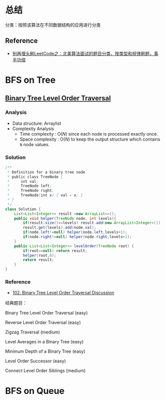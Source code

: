 # 总结

分类：按照该算法在不同数据结构的应用进行分类

## Reference

- [别再埋头刷LeetCode之：北美算法面试的题目分类，按类型和规律刷题，事半功倍](https://zhuanlan.zhihu.com/p/89392459)

# BFS on Tree

## [Binary Tree Level Order Traversal]()

### Analysis

- Data structure: Arraylist
- Complexity Analysis
  - Time complexity : O(*N*) since each node is processed exactly once.
  - Space complexity : O(*N*) to keep the output structure which contains `N` node values.

### Solution

```java
/**
 * Definition for a binary tree node.
 * public class TreeNode {
 *     int val;
 *     TreeNode left;
 *     TreeNode right;
 *     TreeNode(int x) { val = x; }
 * }
 */
class Solution {
    List<List<Integer>> result =new ArrayList<>();
    public void helper(TreeNode node, int levels){
        if(result.size()==levels) result.add(new ArrayList<Integer>());
        result.get(levels).add(node.val);
        if(node.left!=null) helper(node.left,levels+1);
        if(node.right!=null) helper(node.right,levels+1);
    }
    public List<List<Integer>> levelOrder(TreeNode root) {
        if(root==null) return result;
        helper(root,0);
        return result;
    }
}
```

### Reference

- [102. Binary Tree Level Order Traversal Discussion](https://leetcode.com/articles/binary-tree-level-order-traversal/)

经典题目：

Binary Tree Level Order Traversal (easy)

Reverse Level Order Traversal (easy)

Zigzag Traversal (medium)

Level Averages in a Binary Tree (easy)

Minimum Depth of a Binary Tree (easy)

Level Order Successor (easy)

Connect Level Order Siblings (medium)

# BFS on Queue